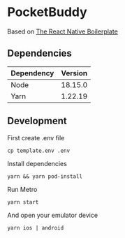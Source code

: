 # PocketBuddy

Based on [The React Native Boilerplate](https://github.com/thecodingmachine/react-native-boilerplate)

## Dependencies

| Dependency | Version |
| ---------- | ------- |
| Node       | 18.15.0 |
| Yarn       | 1.22.19 |

## Development

First create .env file

`cp template.env .env`

Install dependencies

`yarn && yarn pod-install`

Run Metro

`yarn start`

And open your emulator device

`yarn ios | android`
